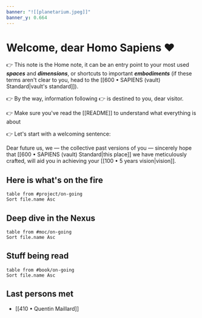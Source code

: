 ```yaml
---
banner: "![[planetarium.jpeg]]"
banner_y: 0.664
---
```

# Welcome, dear Homo Sapiens ❤️ 

👉 This note is the Home note, it can be an entry point to your most used ***spaces*** and ***dimensions***, or shortcuts to important ***embodiments*** (if these terms aren't clear to you, head to the [[600 • SAPIENS (vault) Standard|vault's standard]]). 

👉 By the way, information following 👉 is destined to you, dear visitor.

👉 Make sure you've read the [[README]] to understand what everything is about

👉 Let's start with a welcoming sentence:

Dear future us, we — the collective past versions of you — sincerely hope that  [[600 • SAPIENS (vault) Standard|this place]] we have meticulously crafted, will aid you in achieving your [[100 • 5 years vision|vision]].

## Here is what's on the fire
```dataview
table from #project/on-going
Sort file.name Asc
```
## Deep dive in the Nexus
```dataview
table from #moc/on-going
Sort file.name Asc
```

## Stuff being read
```dataview
table from #book/on-going
Sort file.name Asc
```
## Last persons met
- [[410 • Quentin Maillard]]
